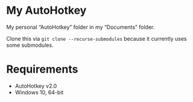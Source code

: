 # My AutoHotkey

My personal “AutoHotkey” folder in my “Documents” folder.

Clone this via `git clone --recurse-submodules` because it currently uses some submodules.

# Requirements

- AutoHotkey v2.0
- Windows 10, 64-bit
